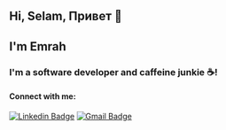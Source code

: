 ## Hi, Selam, Привет 👋
## I'm Emrah

### I'm a software developer and caffeine junkie ☕!

#### Connect with me:
[![Linkedin Badge](https://img.shields.io/badge/-emrahkinay-blue?style=flat-square&logo=Linkedin&logoColor=white&link=https://www.linkedin.com/in/emrahkinay/)](https://www.linkedin.com/in/emrahkinay/) [![Gmail Badge](https://img.shields.io/badge/-emrahkinay@gmail.com-c14438?style=flat-square&logo=Gmail&logoColor=white&link=mailto:emrahkinay@gmail.com)](mailto:emrahkinay@gmail.com)

